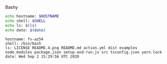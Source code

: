 
Bashy

``` bash
echo hostname: $HOSTNAME
echo shell: $SHELL
echo ls: $(ls)
echo date: $(date)
```

``` markdown-code-runner
hostname: fv-az54
shell: /bin/bash
ls: LICENSE README.4.png README.md action.yml dist examples node_modules package.json setup-and-run.js src tsconfig.json yarn.lock
date: Wed Sep 2 15:29:56 UTC 2020

```
